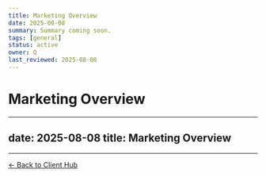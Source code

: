 ```yaml
---
title: Marketing Overview
date: 2025-08-08
summary: Summary coming soon.
tags: [general]
status: active
owner: Q
last_reviewed: 2025-08-08
---
```

# Marketing Overview

---
date: 2025-08-08
title: Marketing Overview
---

---
[← Back to Client Hub](https://www.builtbyrays.com/Client-Vault/portal)
